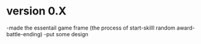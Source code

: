 # version 0.X
-made the essentail game frame (the process of start-skilll random award-battle-ending)
-put some design
